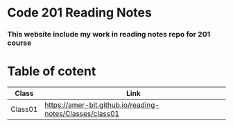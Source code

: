 # Code 201 Reading Notes

### **This website include my work in reading notes repo for 201 course**

# Table of cotent

Class  | Link
------ | -----
Class01 | https://amer-bit.github.io/reading-notes/Classes/class01
